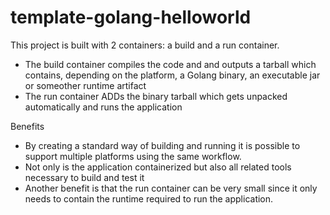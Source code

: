 # template-golang-helloworld

This project is built with 2 containers: a build and a run container.

* The build container compiles the code and and outputs a tarball which contains,
  depending on the platform, a Golang binary, an executable jar or someother runtime artifact
* The run container ADDs the binary tarball which gets unpacked automatically and runs the application

Benefits

* By creating a standard way of building and running it is possible to support multiple platforms using the same workflow.
* Not only is the application containerized but also all related tools necessary to build and test it
* Another benefit is that the run container can be very small since it only needs to contain the runtime required to run the application.
